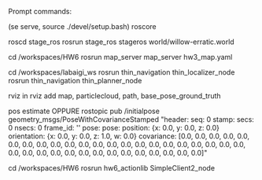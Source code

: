 Prompt commands:

(se serve, source ./devel/setup.bash)
roscore

roscd stage_ros
rosrun stage_ros stageros world/willow-erratic.world

cd /workspaces/HW6
rosrun map_server map_server hw3_map.yaml

cd /workspaces/labaigi_ws
rosrun thin_navigation thin_localizer_node
rosrun thin_navigation thin_planner_node

rviz
in rviz add map, particlecloud, path, base_pose_ground_truth

pos estimate
OPPURE
rostopic pub /initialpose geometry_msgs/PoseWithCovarianceStamped "header:
  seq: 0
  stamp:
    secs: 0
    nsecs: 0
  frame_id: ''
pose:
  pose:
    position: {x: 0.0, y: 0.0, z: 0.0}
    orientation: {x: 0.0, y: 0.0, z: 1.0, w: 0.0}
  covariance: [0.0, 0.0, 0.0, 0.0, 0.0, 0.0, 0.0, 0.0, 0.0, 0.0, 0.0, 0.0, 0.0, 0.0,
    0.0, 0.0, 0.0, 0.0, 0.0, 0.0, 0.0, 0.0, 0.0, 0.0, 0.0, 0.0, 0.0, 0.0, 0.0, 0.0,
    0.0, 0.0, 0.0, 0.0, 0.0, 0.0]" 

cd /workspaces/HW6
rosrun hw6_actionlib SimpleClient2_node
